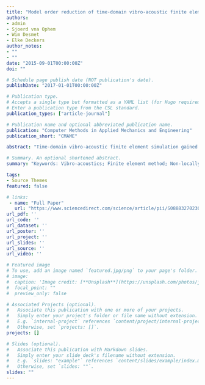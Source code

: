 ```yaml
---
title: "Model order reduction of time-domain vibro-acoustic finite element simulations with non-locally reacting absorbers"
authors:
- admin
- Sjoerd vna Ophem
- Wim Desmet
- Elke Deckers
author_notes:
- ""
- ""
date: "2015-09-01T00:00:00Z"
doi: ""

# Schedule page publish date (NOT publication's date).
publishDate: "2017-01-01T00:00:00Z"

# Publication type.
# Accepts a single type but formatted as a YAML list (for Hugo requirements).
# Enter a publication type from the CSL standard.
publication_types: ["article-journal"]

# Publication name and optional abbreviated publication name.
publication: "Computer Methods in Applied Mechanics and Engineering"
publication_short: "CMAME"

abstract: "Time-domain vibro-acoustic finite element simulation gained considerable interest in recent years because of the rise of some applications such as auralization and virtual sensing. Efficiency and stability are of great importance for this topic. The number of elements needed per wavelength to reach acceptable accuracy often results in a large model size, which requires lots of computational resources and cannot run efficiently. Model order reduction can significantly alleviate this problem by reducing the size of these models, while maintaining the high-fidelity property. However, many model order reduction techniques fail to preserve the stability for non-locally reacting absorbers, which are often accounted for by using the Helmholtz equation with frequency-dependent density and bulk modulus, known as the equivalent fluid method. When discretized into a finite element model, frequency-dependent mass and stiffness matrices are introduced, which hinder the preservation of stability in the context of model order reduction. This paper presents a method that enables the creation of a stable reduced order model of a vibro-acoustic system with non-locally absorbers. This method reforms the Helmholtz equation and considers it as the interconnection of several passive systems. Stacking the states of these subsystems gives the final descriptor representation of the non-locally reacting absorbers. Furthermore, a possible second-order representation of the descriptor model is chosen such that it satisfies the stability-preserving condition under model order reduction. The resulting second-order model is coupled with a vibro-acoustic system in a velocity potential-displacement formulation, leading to a second-order model satisfying the aforementioned stability-preserving condition. The proposed method is successfully verified by several numerical simulations."

# Summary. An optional shortened abstract.
summary: "Keywords: Vibro-acoustics; Finite element method; Non-locally reacting absorbers; Model order reduction; Time domain"

tags:
- Source Themes
featured: false

# links:
 - name: "Full Paper"
   url: "https://www.sciencedirect.com/science/article/pii/S0888327023007550"
url_pdf: ''
url_code: ''
url_dataset: ''
url_poster: ''
url_project: ''
url_slides: ''
url_source: ''
url_video: ''

# Featured image
# To use, add an image named `featured.jpg/png` to your page's folder. 
# image:
#  caption: 'Image credit: [**Unsplash**](https://unsplash.com/photos/jdD8gXaTZsc)'
#  focal_point: ""
#  preview_only: false

# Associated Projects (optional).
#   Associate this publication with one or more of your projects.
#   Simply enter your project's folder or file name without extension.
#   E.g. `internal-project` references `content/project/internal-project/index.md`.
#   Otherwise, set `projects: []`.
projects: []

# Slides (optional).
#   Associate this publication with Markdown slides.
#   Simply enter your slide deck's filename without extension.
#   E.g. `slides: "example"` references `content/slides/example/index.md`.
#   Otherwise, set `slides: ""`.
slides: ""
---
```

